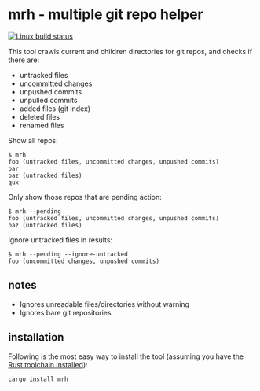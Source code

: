 # mrh - multiple git repo helper

[![Linux build status](https://travis-ci.org/tshepang/mrh.svg?branch=master)](https://travis-ci.org/tshepang/mrh)

This tool crawls current and children directories for git repos,
and checks if there are:
- untracked files
- uncommitted changes
- unpushed commits
- unpulled commits
- added files (git index)
- deleted files
- renamed files

Show all repos:

    $ mrh
    foo (untracked files, uncommitted changes, unpushed commits)
    bar
    baz (untracked files)
    qux

Only show those repos that are pending action:

    $ mrh --pending
    foo (untracked files, uncommitted changes, unpushed commits)
    baz (untracked files)

Ignore untracked files in results:

    $ mrh --pending --ignore-untracked
    foo (uncommitted changes, unpushed commits)


## notes

- Ignores unreadable files/directories without warning
- Ignores bare git repositories


## installation

Following is the most easy way to install the tool
(assuming you have the [Rust toolchain installed][install]):

    cargo install mrh


[install]: https://www.rust-lang.org/en-US/install.html
